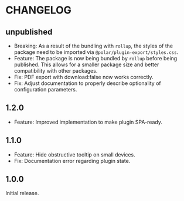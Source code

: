 # CHANGELOG

## unpublished

- Breaking: As a result of the bundling with `rollup`, the styles of the package need to be imported via `@polar/plugin-export/styles.css`.
- Feature: The package is now being bundled by `rollup` before being published. This allows for a smaller package size and better compatibility with other packages.
- Fix: PDF export with download:false now works correctly.
- Fix: Adjust documentation to properly describe optionality of configuration parameters.

## 1.2.0

- Feature: Improved implementation to make plugin SPA-ready.

## 1.1.0

- Feature: Hide obstructive tooltip on small devices.
- Fix: Documentation error regarding plugin state.

## 1.0.0

Initial release.
